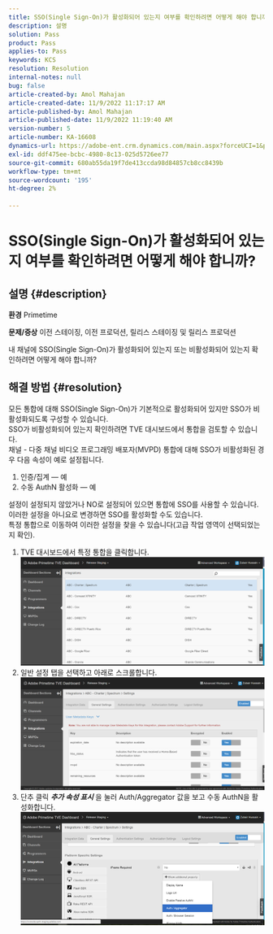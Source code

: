 ```yaml
---
title: SSO(Single Sign-On)가 활성화되어 있는지 여부를 확인하려면 어떻게 해야 합니까?
description: 설명
solution: Pass
product: Pass
applies-to: Pass
keywords: KCS
resolution: Resolution
internal-notes: null
bug: false
article-created-by: Amol Mahajan
article-created-date: 11/9/2022 11:17:17 AM
article-published-by: Amol Mahajan
article-published-date: 11/9/2022 11:19:40 AM
version-number: 5
article-number: KA-16608
dynamics-url: https://adobe-ent.crm.dynamics.com/main.aspx?forceUCI=1&pagetype=entityrecord&etn=knowledgearticle&id=a336b00b-2060-ed11-9561-6045bd006268
exl-id: ddf475ee-bcbc-4980-8c13-025d5726ee77
source-git-commit: 680ab55da19f7de413ccda98d84857cb8cc8439b
workflow-type: tm+mt
source-wordcount: '195'
ht-degree: 2%

---
```


# SSO(Single Sign-On)가 활성화되어 있는지 여부를 확인하려면 어떻게 해야 합니까?

## 설명 {#description}

<b>환경</b>
Primetime


<b>문제/증상</b>
이전 스테이징, 이전 프로덕션, 릴리스 스테이징 및 릴리스 프로덕션

내 채널에 SSO(Single Sign-On)가 활성화되어 있는지 또는 비활성화되어 있는지 확인하려면 어떻게 해야 합니까?


## 해결 방법 {#resolution}

모든 통합에 대해 SSO(Single Sign-On)가 기본적으로 활성화되어 있지만 SSO가 비활성화되도록 구성할 수 있습니다.<br>SSO가 비활성화되어 있는지 확인하려면 TVE 대시보드에서 통합을 검토할 수 있습니다.<br>채널 - 다중 채널 비디오 프로그래밍 배포자(MVPD) 통합에 대해 SSO가 비활성화된 경우 다음 속성이 예로 설정됩니다.<br>
1. 인증/집계 — 예
2. 수동 AuthN 활성화 — 예

설정이 설정되지 않았거나 NO로 설정되어 있으면 통합에 SSO를 사용할 수 있습니다. 이러한 설정을 아니요로 변경하면 SSO를 활성화할 수도 있습니다.<br>특정 통합으로 이동하여 이러한 설정을 찾을 수 있습니다(고급 작업 영역이 선택되었는지 확인).
1. TVE 대시보드에서 특정 통합을 클릭합니다.![](assets/6664dc8b-ff71-eb11-a812-00224809a536.png)
2. 일반 설정 탭을 선택하고 아래로 스크롤합니다.![](assets/ecedf1a3-ff71-eb11-a812-00224809a536.png)
3. 단추 클릭 <b>*추가 속성 표시</b>* 을 눌러 Auth/Aggregator 값을 보고 수동 AuthN을 활성화합니다. ![](assets/1f33e3d9-ff71-eb11-a812-00224809a536.png)
